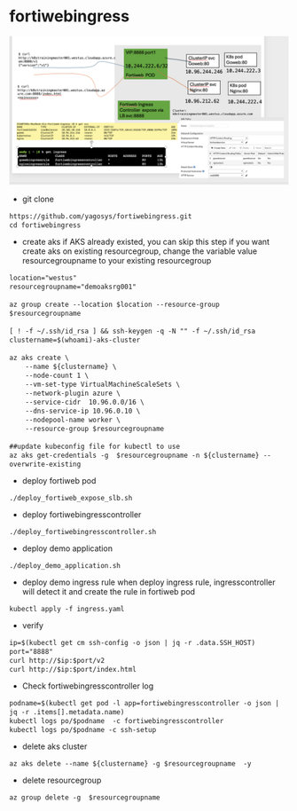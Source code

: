 # fortiwebingress
![demo](./demo.png "demo diagram")

- git clone
```
https://github.com/yagosys/fortiwebingress.git
cd fortiwebingress

```
- create aks
if AKS already existed, you can skip this step
if you want create aks on existing resourcegroup, change the variable value resourcegroupname to your existing resourcegroup

```
location="westus"
resourcegroupname="demoaksrg001"

az group create --location $location --resource-group $resourcegroupname

[ ! -f ~/.ssh/id_rsa ] && ssh-keygen -q -N "" -f ~/.ssh/id_rsa
clustername=$(whoami)-aks-cluster

az aks create \
    --name ${clustername} \
    --node-count 1 \
    --vm-set-type VirtualMachineScaleSets \
    --network-plugin azure \
    --service-cidr  10.96.0.0/16 \
    --dns-service-ip 10.96.0.10 \
    --nodepool-name worker \
    --resource-group $resourcegroupname

##update kubeconfig file for kubectl to use 
az aks get-credentials -g  $resourcegroupname -n ${clustername} --overwrite-existing
```

- deploy fortiweb pod
```
./deploy_fortiweb_expose_slb.sh
```

- deploy fortiwebingresscontroller 
```
./deploy_fortiwebingresscontroller.sh
```
- deploy demo application 

```
./deploy_demo_application.sh

```

- deploy demo ingress rule
when deploy ingress rule, ingresscontroller will detect it and create the rule in fortiweb pod
```
kubectl apply -f ingress.yaml

```

- verify 
```
ip=$(kubectl get cm ssh-config -o json | jq -r .data.SSH_HOST)
port="8888"
curl http://$ip:$port/v2
curl http://$ip:$port/index.html
```

- Check fortiwebingresscontroller log

```
podname=$(kubectl get pod -l app=fortiwebingresscontroller -o json | jq -r .items[].metadata.name)
kubectl logs po/$podname  -c fortiwebingresscontroller
kubectl logs po/$podname -c ssh-setup
```
- delete aks cluster
```
az aks delete --name ${clustername} -g $resourcegroupname  -y
```
- delete resourcegroup
```
az group delete -g  $resourcegroupname
```
